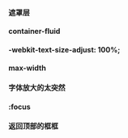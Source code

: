 #### 遮罩层

#### container-fluid

#### -webkit-text-size-adjust: 100%;

#### max-width

#### 字体放大的太突然

#### :focus

#### 返回顶部的框框
